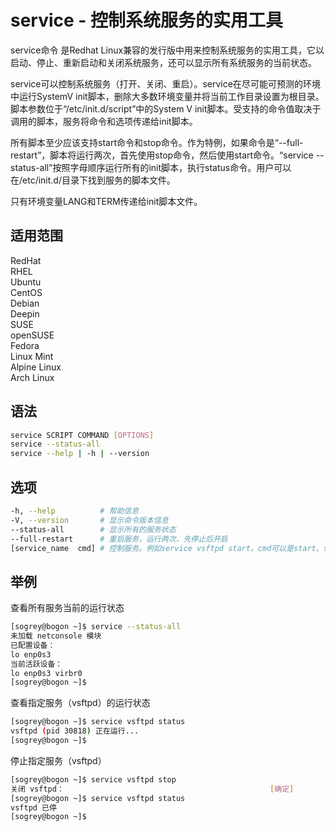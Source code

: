 # service - 控制系统服务的实用工具
service命令 是Redhat Linux兼容的发行版中用来控制系统服务的实用工具，它以启动、停止、重新启动和关闭系统服务，还可以显示所有系统服务的当前状态。

service可以控制系统服务（打开、关闭、重启）。service在尽可能可预测的环境中运行SystemV init脚本，删除大多数环境变量并将当前工作目录设置为根目录。脚本参数位于“/etc/init.d/script”中的System V init脚本。受支持的命令值取决于调用的脚本，服务将命令和选项传递给init脚本。

所有脚本至少应该支持start命令和stop命令。作为特例，如果命令是“--full-restart”，脚本将运行两次，首先使用stop命令，然后使用start命令。“service  --status-all”按照字母顺序运行所有的init脚本，执行status命令。用户可以在/etc/init.d/目录下找到服务的脚本文件。

只有环境变量LANG和TERM传递给init脚本文件。

## 适用范围

<!-- <div class="svg linux">Linux</div> -->
<div class="svg redhat">RedHat</div>
<div class="svg rhel">RHEL</div>
<div class="svg ubuntu">Ubuntu</div>
<div class="svg centos">CentOS</div>
<div class="svg debian">Debian</div>
<div class="svg deepin">Deepin</div>
<div class="svg suse">SUSE</div>
<div class="svg opensuse">openSUSE</div>
<div class="svg fedora">Fedora</div>
<div class="svg linuxmint">Linux Mint</div>
<!-- <div class="svg mxlinux">MX Linux</div> -->
<div class="svg alpinelinux">Alpine Linux</div>
<div class="svg archlinux">Arch Linux</div>

## 语法

``` bash
service SCRIPT COMMAND [OPTIONS]
service --status-all
service --help | -h | --version
```

## 选项

``` bash
-h, --help          # 帮助信息
-V, --version       # 显示命令版本信息
--status-all        # 显示所有的服务状态
--full-restart      # 重启服务，运行两次，先停止后开启
[service_name  cmd] # 控制服务。例如service vsftpd start。cmd可以是start、stop、restart
```
## 举例
查看所有服务当前的运行状态
``` bash
[sogrey@bogon ~]$ service --status-all
未加载 netconsole 模块
已配置设备：
lo enp0s3
当前活跃设备：
lo enp0s3 virbr0
[sogrey@bogon ~]$ 
```
查看指定服务（vsftpd）的运行状态
``` bash
[sogrey@bogon ~]$ service vsftpd status
vsftpd (pid 30818) 正在运行...
[sogrey@bogon ~]$ 
```
停止指定服务（vsftpd）
``` bash
[sogrey@bogon ~]$ service vsftpd stop
关闭 vsftpd：                                              [确定]
[sogrey@bogon ~]$ service vsftpd status
vsftpd 已停
[sogrey@bogon ~]$ 
```